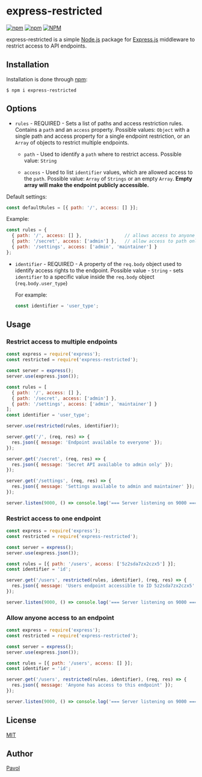 # express-restricted

[![npm](https://img.shields.io/npm/v/express-restricted.svg)](https://www.npmjs.com/package/express-restricted)
[![npm](https://img.shields.io/npm/dw/express-restricted.svg)](https://www.npmjs.com/package/express-restricted)
[![NPM](https://img.shields.io/npm/l/express-restricted.svg)](https://opensource.org/licenses/MIT)

express-restricted is a simple [Node.js](https://nodejs.org/en/) package for [Express.js](https://expressjs.com/) middleware to restrict access to API endpoints.

## Installation

Installation is done through [npm](https://www.npmjs.com/):

```
$ npm i express-restricted
```

## Options

- `rules` - REQUIRED - Sets a list of paths and access restriction rules. Contains a `path` and an `access` property. Possible values: `Object` with a single path and access property for a single endpoint restriction, or an `Array` of objects to restrict multiple endpoints.

  - `path` - Used to identify a `path` where to restrict access. Possible value: `String`

  - `access` - Used to list `identifier` values, which are allowed access to the `path`.
    Possible value: `Array` of `Strings` or an empty `Array`. **Empty array will make the endpoint publicly accessible.**

Default settings:

```js
const defaultRules = [{ path: '/', access: [] }];
```

Example:

```js
const rules = {
  { path: '/', access: [] },                // allows access to anyone
  { path: '/secret', access: ['admin'] },   // allow access to path only to 'admin'
  { path: '/settings', access: ['admin', 'maintainer'] }
};
```

- `identifier` - REQUIRED - A property of the `req.body` object used to identify access rights to the endpoint. Possible value - `String` - sets `identifier` to a specific value inside the `req.body` object (`req.body.user_type`)

  For example:

  ```js
  const identifier = 'user_type';
  ```

## Usage

### Restrict access to multiple endpoints

```js
const express = require('express');
const restricted = require('express-restricted');

const server = express();
server.use(express.json());

const rules = [
  { path: '/', access: [] },
  { path: '/secret', access: ['admin'] },
  { path: '/settings', access: ['admin', 'maintainer'] }
];
const identifier = 'user_type';

server.use(restricted(rules, identifier));

server.get('/', (req, res) => {
  res.json({ message: 'Endpoint available to everyone' });
});

server.get('/secret', (req, res) => {
  res.json({ message: 'Secret API available to admin only' });
});

server.get('/settings', (req, res) => {
  res.json({ message: 'Settings available to admin and maintainer' });
});

server.listen(9000, () => console.log('=== Server listening on 9000 === '));
```

### Restrict access to one endpoint

```js
const express = require('express');
const restricted = require('express-restricted');

const server = express();
server.use(express.json());

const rules = [{ path: '/users', access: ['5z2sda7zx2czx5'] }];
const identifier = 'id';

server.get('/users', restricted(rules, identifier), (req, res) => {
  res.json({ message: 'Users endpoint accessible to ID 5z2sda7zx2czx5' });
});

server.listen(9000, () => console.log('=== Server listening on 9000 === '));
```

### Allow anyone access to an endpoint

```js
const express = require('express');
const restricted = require('express-restricted');

const server = express();
server.use(express.json());

const rules = [{ path: '/users', access: [] }];
const identifier = 'id';

server.get('/users', restricted(rules, identifier), (req, res) => {
  res.json({ message: 'Anyone has access to this endpoint' });
});

server.listen(9000, () => console.log('=== Server listening on 9000 === '));
```

## License

[MIT](https://opensource.org/licenses/MIT)

## Author

[Pavol](https://github.com/Pav0l)
